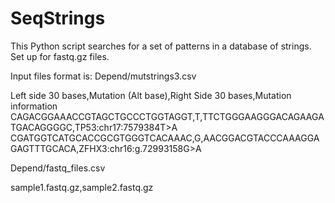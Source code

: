 # SeqStrings

This Python script searches for a set of patterns in a database of strings.
Set up for fastq.gz files.

Input files format is:
Depend/mutstrings3.csv

Left side 30 bases,Mutation (Alt base),Right Side 30 bases,Mutation information
CAGACGGAAACCGTAGCTGCCCTGGTAGGT,T,TTCTGGGAAGGGACAGAAGATGACAGGGGC,TP53:chr17:7579384T>A
CGATGGTCATGCACCGCGTGGGTCACAAAC,G,AACGGACGTACCCAAAGGAGAGTTTGCACA,ZFHX3:chr16:g.72993158G>A

Depend/fastq_files.csv

sample1.fastq.gz,sample2.fastq.gz

